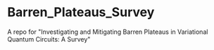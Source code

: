 # Barren_Plateaus_Survey
A repo for "Investigating and Mitigating Barren Plateaus in Variational Quantum Circuits: A Survey"
